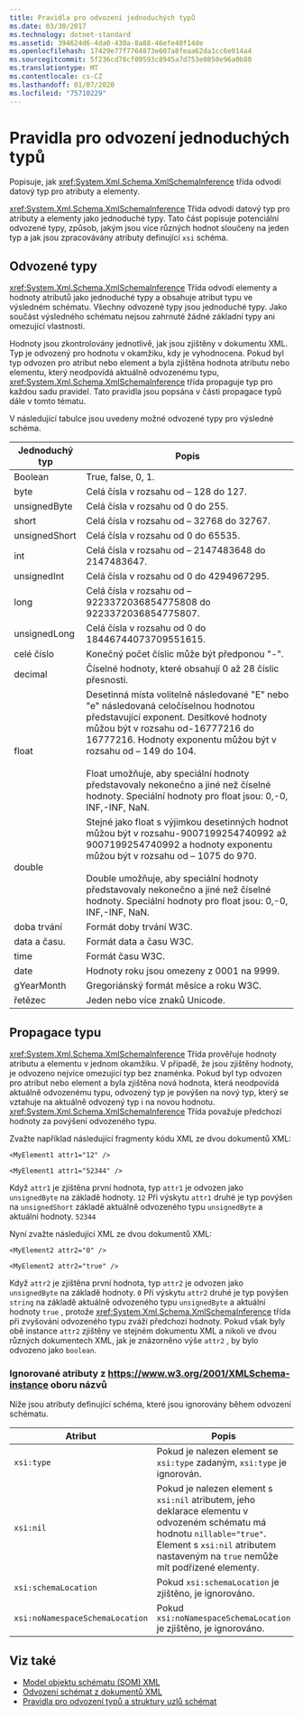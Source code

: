 ```yaml
---
title: Pravidla pro odvození jednoduchých typů
ms.date: 03/30/2017
ms.technology: dotnet-standard
ms.assetid: 394624d6-4da0-430a-8a88-46efe40f14de
ms.openlocfilehash: 17429e77f7764873e607a8feaa62da1cc6e014a4
ms.sourcegitcommit: 5f236cd78cf09593c8945a7d753e0850e96a0b80
ms.translationtype: MT
ms.contentlocale: cs-CZ
ms.lasthandoff: 01/07/2020
ms.locfileid: "75710229"
---
```

# <a name="rules-for-inferring-simple-types"></a>Pravidla pro odvození jednoduchých typů
Popisuje, jak <xref:System.Xml.Schema.XmlSchemaInference> třída odvodí datový typ pro atributy a elementy.  
  
 <xref:System.Xml.Schema.XmlSchemaInference> Třída odvodí datový typ pro atributy a elementy jako jednoduché typy. Tato část popisuje potenciální odvozené typy, způsob, jakým jsou více různých hodnot sloučeny na jeden typ a jak jsou zpracovávány atributy definující `xsi` schéma.  
  
## <a name="inferred-types"></a>Odvozené typy  
 <xref:System.Xml.Schema.XmlSchemaInference> Třída odvodí elementy a hodnoty atributů jako jednoduché typy a obsahuje atribut typu ve výsledném schématu. Všechny odvozené typy jsou jednoduché typy. Jako součást výsledného schématu nejsou zahrnuté žádné základní typy ani omezující vlastnosti.  
  
 Hodnoty jsou zkontrolovány jednotlivě, jak jsou zjištěny v dokumentu XML. Typ je odvozený pro hodnotu v okamžiku, kdy je vyhodnocena. Pokud byl typ odvozen pro atribut nebo element a byla zjištěna hodnota atributu nebo elementu, který neodpovídá aktuálně odvozenému typu, <xref:System.Xml.Schema.XmlSchemaInference> třída propaguje typ pro každou sadu pravidel. Tato pravidla jsou popsána v části propagace typů dále v tomto tématu.  
  
 V následující tabulce jsou uvedeny možné odvozené typy pro výsledné schéma.  
  
|Jednoduchý typ|Popis|  
|-----------------|-----------------|  
|Boolean|True, false, 0, 1.|  
|byte|Celá čísla v rozsahu od – 128 do 127.|  
|unsignedByte|Celá čísla v rozsahu od 0 do 255.|  
|short|Celá čísla v rozsahu od – 32768 do 32767.|  
|unsignedShort|Celá čísla v rozsahu od 0 do 65535.|  
|int|Celá čísla v rozsahu od – 2147483648 do 2147483647.|  
|unsignedInt|Celá čísla v rozsahu od 0 do 4294967295.|  
|long|Celá čísla v rozsahu od – 9223372036854775808 do 9223372036854775807.|  
|unsignedLong|Celá čísla v rozsahu od 0 do 18446744073709551615.|  
|celé číslo|Konečný počet číslic může být předponou "-".|  
|decimal|Číselné hodnoty, které obsahují 0 až 28 číslic přesnosti.|  
|float|Desetinná místa volitelně následované "E" nebo "e" následovaná celočíselnou hodnotou představující exponent. Desítkové hodnoty můžou být v rozsahu od-16777216 do 16777216. Hodnoty exponentu můžou být v rozsahu od – 149 do 104.<br /><br /> Float umožňuje, aby speciální hodnoty představovaly nekonečno a jiné než číselné hodnoty. Speciální hodnoty pro float jsou: 0,-0, INF,-INF, NaN.|  
|double|Stejné jako float s výjimkou desetinných hodnot můžou být v rozsahu-9007199254740992 až 9007199254740992 a hodnoty exponentu můžou být v rozsahu od – 1075 do 970.<br /><br /> Double umožňuje, aby speciální hodnoty představovaly nekonečno a jiné než číselné hodnoty. Speciální hodnoty pro float jsou: 0,-0, INF,-INF, NaN.|  
|doba trvání|Formát doby trvání W3C.|  
|data a času.|Formát data a času W3C.|  
|time|Formát času W3C.|  
|date|Hodnoty roku jsou omezeny z 0001 na 9999.|  
|gYearMonth|Gregoriánský formát měsíce a roku W3C.|  
|řetězec|Jeden nebo více znaků Unicode.|  
  
## <a name="type-promotion"></a>Propagace typu  
 <xref:System.Xml.Schema.XmlSchemaInference> Třída prověřuje hodnoty atributu a elementu v jednom okamžiku. V případě, že jsou zjištěny hodnoty, je odvozeno nejvíce omezující typ bez znaménka. Pokud byl typ odvozen pro atribut nebo element a byla zjištěna nová hodnota, která neodpovídá aktuálně odvozenému typu, odvozený typ je povýšen na nový typ, který se vztahuje na aktuálně odvozený typ i na novou hodnotu. <xref:System.Xml.Schema.XmlSchemaInference> Třída považuje předchozí hodnoty za povýšení odvozeného typu.  
  
 Zvažte například následující fragmenty kódu XML ze dvou dokumentů XML:  
  
 `<MyElement1 attr1="12" />`  
  
 `<MyElement1 attr1="52344" />`  
  
 Když `attr1` je zjištěna první hodnota, typ `attr1` je odvozen jako `unsignedByte` na základě hodnoty. `12` Při výskytu `attr1` druhé je typ povýšen na `unsignedShort` základě aktuálně odvozeného typu `unsignedByte` a aktuální hodnoty. `52344`  
  
 Nyní zvažte následující XML ze dvou dokumentů XML:  
  
 `<MyElement2 attr2="0" />`  
  
 `<MyElement2 attr2="true" />`  
  
 Když `attr2` je zjištěna první hodnota, typ `attr2` je odvozen jako `unsignedByte` na základě hodnoty. `0` Při výskytu `attr2` druhé je typ povýšen `string` na základě aktuálně odvozeného typu `unsignedByte` a aktuální hodnoty `true` , protože <xref:System.Xml.Schema.XmlSchemaInference> třída při zvyšování odvozeného typu zváží předchozí hodnoty. Pokud však byly obě instance `attr2` zjištěny ve stejném dokumentu XML a nikoli ve dvou různých dokumentech XML, jak je znázorněno výše `attr2` , by bylo odvozeno jako `boolean`.  
  
### <a name="ignored-attributes-from-the-httpswwww3org2001xmlschema-instance-namespace"></a>Ignorované atributy z <https://www.w3.org/2001/XMLSchema-instance> oboru názvů

Níže jsou atributy definující schéma, které jsou ignorovány během odvození schématu.  
  
|Atribut|Popis|  
|---------------|-----------------|  
|`xsi:type`|Pokud je nalezen element se `xsi:type` zadaným, `xsi:type` je ignorován.|  
|`xsi:nil`|Pokud je nalezen element s `xsi:nil` atributem, jeho deklarace elementu v odvozeném schématu má hodnotu `nillable="true"`. Element s `xsi:nil` atributem nastaveným na `true` nemůže mít podřízené elementy.|  
|`xsi:schemaLocation`|Pokud `xsi:schemaLocation` je zjištěno, je ignorováno.|  
|`xsi:noNamespaceSchemaLocation`|Pokud `xsi:noNamespaceSchemaLocation` je zjištěno, je ignorováno.|  
  
## <a name="see-also"></a>Viz také

- [Model objektu schématu (SOM) XML](../../../../docs/standard/data/xml/xml-schema-object-model-som.md)
- [Odvození schémat z dokumentů XML](../../../../docs/standard/data/xml/inferring-schemas-from-xml-documents.md)
- [Pravidla pro odvození typů a struktury uzlů schémat](../../../../docs/standard/data/xml/rules-for-inferring-schema-node-types-and-structure.md)
